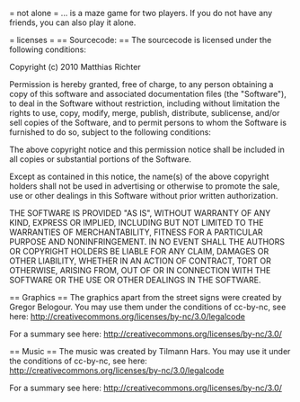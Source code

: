 = not alone =
... is a maze game for two players.
If you do not have any friends, you can also play it alone.

= licenses =
== Sourcecode: ==
The sourcecode is licensed under the following conditions:

Copyright (c) 2010 Matthias Richter

Permission is hereby granted, free of charge, to any person obtaining a copy
of this software and associated documentation files (the "Software"), to deal
in the Software without restriction, including without limitation the rights
to use, copy, modify, merge, publish, distribute, sublicense, and/or sell
copies of the Software, and to permit persons to whom the Software is
furnished to do so, subject to the following conditions:

The above copyright notice and this permission notice shall be included in
all copies or substantial portions of the Software.

Except as contained in this notice, the name(s) of the above copyright holders
shall not be used in advertising or otherwise to promote the sale, use or
other dealings in this Software without prior written authorization.

THE SOFTWARE IS PROVIDED "AS IS", WITHOUT WARRANTY OF ANY KIND, EXPRESS OR
IMPLIED, INCLUDING BUT NOT LIMITED TO THE WARRANTIES OF MERCHANTABILITY,
FITNESS FOR A PARTICULAR PURPOSE AND NONINFRINGEMENT. IN NO EVENT SHALL THE
AUTHORS OR COPYRIGHT HOLDERS BE LIABLE FOR ANY CLAIM, DAMAGES OR OTHER
LIABILITY, WHETHER IN AN ACTION OF CONTRACT, TORT OR OTHERWISE, ARISING FROM,
OUT OF OR IN CONNECTION WITH THE SOFTWARE OR THE USE OR OTHER DEALINGS IN
THE SOFTWARE.

== Graphics ==
The graphics apart from the street signs were created by Gregor Belogour.
You may use them under the conditions of cc-by-nc, see here:
http://creativecommons.org/licenses/by-nc/3.0/legalcode

For a summary see here:
http://creativecommons.org/licenses/by-nc/3.0/

== Music ==
The music was created by Tilmann Hars. You may use it under the conditions
of cc-by-nc, see here:
http://creativecommons.org/licenses/by-nc/3.0/legalcode

For a summary see here:
http://creativecommons.org/licenses/by-nc/3.0/
